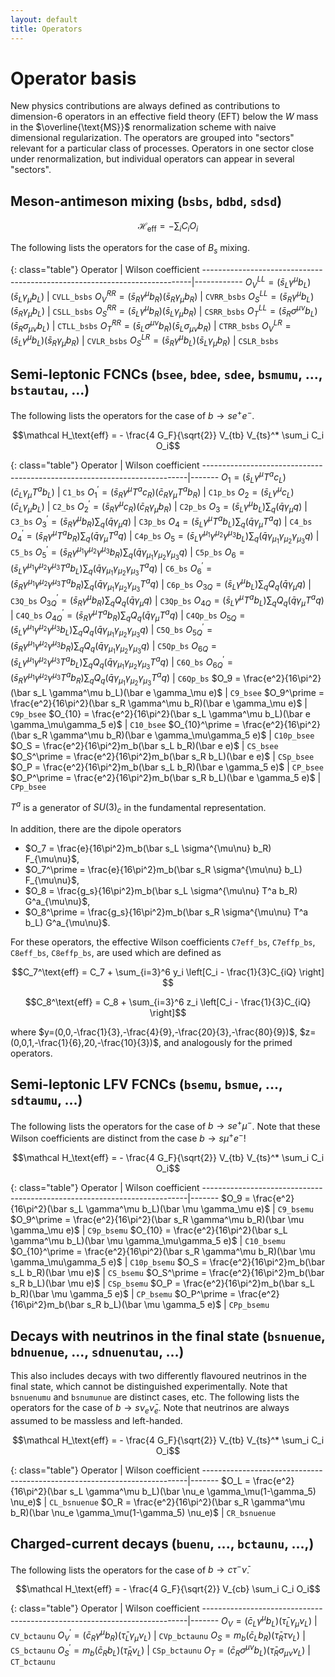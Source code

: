 ```yaml
---
layout: default
title: Operators
---
```


# Operator basis

New physics contributions are always defined as contributions to dimension-6
operators in an effective field theory (EFT) below the $W$ mass in the
$\overline{\text{MS}}$ renormalization scheme with naive dimensional regularization.
The operators
are grouped into "sectors" relevant for a particular class of processes.
Operators in one sector close under renormalization, but individual operators
can appear in several "sectors".

## Meson-antimeson mixing (`bsbs`, `bdbd`, `sdsd`)

$$\mathcal H_\text{eff} = - \sum_i C_i O_i$$

The following lists the operators for the case of $B_s$ mixing.

{: class="table"}
Operator                                                                   | Wilson coefficient
---------------------------------------------------------------------------|------------
$O_V^{LL} = (\bar s_L \gamma^\mu b_L)(\bar s_L \gamma_\mu b_L)$            | `CVLL_bsbs`
$O_V^{RR} = (\bar s_R \gamma^\mu b_R)(\bar s_R \gamma_\mu b_R)$            | `CVRR_bsbs`
$O_S^{LL} = (\bar s_R \gamma^\mu b_L)(\bar s_R \gamma_\mu b_L)$            | `CSLL_bsbs`
$O_S^{RR} = (\bar s_L \gamma^\mu b_R)(\bar s_L \gamma_\mu b_R)$            | `CSRR_bsbs`
$O_T^{LL} = (\bar s_R \sigma^{\mu\nu} b_L)(\bar s_R \sigma_{\mu\nu} b_L)$  | `CTLL_bsbs`
$O_T^{RR} = (\bar s_L \sigma^{\mu\nu} b_R)(\bar s_L \sigma_{\mu\nu} b_R)$  | `CTRR_bsbs`
$O_V^{LR} = (\bar s_L \gamma^\mu b_L)(\bar s_R \gamma_\mu b_R)$            | `CVLR_bsbs`
$O_S^{LR} = (\bar s_R \gamma^\mu b_L)(\bar s_L \gamma_\mu b_R)$            | `CSLR_bsbs`


## Semi-leptonic FCNCs (`bsee`, `bdee`, `sdee`, `bsmumu`, ..., `bstautau`, ...)

The following lists the operators for the case of $b\to se^+e^-$.

$$\mathcal H_\text{eff} = - \frac{4 G_F}{\sqrt{2}} V_{tb} V_{ts}^* \sum_i C_i O_i$$

{: class="table"}
Operator                                                                  | Wilson coefficient
--------------------------------------------------------------------------|-------
$O_1 = (\bar s_L \gamma^\mu T^a c_L)(\bar c_L \gamma_\mu T^a b_L)$        | `C1_bs`
$O_1^\prime = (\bar s_R \gamma^\mu T^a c_R)(\bar c_R \gamma_\mu T^a b_R)$ | `C1p_bs`
$O_2 = (\bar s_L \gamma^\mu c_L)(\bar c_L \gamma_\mu b_L)$                | `C2_bs`
$O_2^\prime = (\bar s_R \gamma^\mu c_R)(\bar c_R \gamma_\mu b_R)$         | `C2p_bs`
$O_3 = (\bar s_L \gamma^\mu b_L)\sum_q(\bar q \gamma_\mu q)$                | `C3_bs`
$O_3^\prime = (\bar s_R \gamma^\mu b_R)\sum_q(\bar q \gamma_\mu q)$         | `C3p_bs`
$O_4 = (\bar s_L \gamma^\mu T^a b_L)\sum_q(\bar q \gamma_\mu T^a q)$        | `C4_bs`
$O_4^\prime = (\bar s_R \gamma^\mu T^a b_R)\sum_q(\bar q \gamma_\mu T^a q)$ | `C4p_bs`
$O_5 = (\bar s_L \gamma^{\mu_1}\gamma^{\mu_2}\gamma^{\mu_3} b_L)\sum_q(\bar q \gamma_{\mu_1}\gamma_{\mu_2}\gamma_{\mu_3} q)$ | `C5_bs`
$O_5^\prime  = (\bar s_R \gamma^{\mu_1}\gamma^{\mu_2}\gamma^{\mu_3} b_R)\sum_q(\bar q \gamma_{\mu_1}\gamma_{\mu_2}\gamma_{\mu_3} q)$ | `C5p_bs`
$O_6 = (\bar s_L \gamma^{\mu_1}\gamma^{\mu_2}\gamma^{\mu_3} T^a b_L)\sum_q(\bar q \gamma_{\mu_1}\gamma_{\mu_2}\gamma_{\mu_3} T^a q)$ | `C6_bs`
$O_6^\prime  = (\bar s_R \gamma^{\mu_1}\gamma^{\mu_2}\gamma^{\mu_3} T^a b_R)\sum_q(\bar q \gamma_{\mu_1}\gamma_{\mu_2}\gamma_{\mu_3} T^a q)$ | `C6p_bs`
$O_{3Q} = (\bar s_L \gamma^\mu b_L)\sum_q Q_q (\bar q \gamma_\mu q)$                | `C3Q_bs`
$O_{3Q}^\prime = (\bar s_R \gamma^\mu b_R)\sum_q Q_q (\bar q \gamma_\mu q)$         | `C3Qp_bs`
$O_{4Q} = (\bar s_L \gamma^\mu T^a b_L)\sum_q Q_q (\bar q \gamma_\mu T^a q)$        | `C4Q_bs`
$O_{4Q}^\prime = (\bar s_R \gamma^\mu T^a b_R)\sum_q Q_q (\bar q \gamma_\mu T^a q)$ | `C4Qp_bs`
$O_{5Q} = (\bar s_L \gamma^{\mu_1}\gamma^{\mu_2}\gamma^{\mu_3} b_L)\sum_q Q_q (\bar q \gamma_{\mu_1}\gamma_{\mu_2}\gamma_{\mu_3} q)$ | `C5Q_bs`
$O_{5Q}^\prime  = (\bar s_R \gamma^{\mu_1}\gamma^{\mu_2}\gamma^{\mu_3} b_R)\sum_q Q_q (\bar q \gamma_{\mu_1}\gamma_{\mu_2}\gamma_{\mu_3} q)$ | `C5Qp_bs`
$O_{6Q} = (\bar s_L \gamma^{\mu_1}\gamma^{\mu_2}\gamma^{\mu_3} T^a b_L)\sum_q Q_q (\bar q \gamma_{\mu_1}\gamma_{\mu_2}\gamma_{\mu_3} T^a q)$ | `C6Q_bs`
$O_{6Q}^\prime  = (\bar s_R \gamma^{\mu_1}\gamma^{\mu_2}\gamma^{\mu_3} T^a b_R)\sum_q Q_q (\bar q \gamma_{\mu_1}\gamma_{\mu_2}\gamma_{\mu_3} T^a q)$ | `C6Qp_bs`
$O_9 = \frac{e^2}{16\pi^2}(\bar s_L \gamma^\mu b_L)(\bar e \gamma_\mu e)$                    | `C9_bsee`
$O_9^\prime = \frac{e^2}{16\pi^2}(\bar s_R \gamma^\mu b_R)(\bar e \gamma_\mu e)$             | `C9p_bsee`
$O_{10} = \frac{e^2}{16\pi^2}(\bar s_L \gamma^\mu b_L)(\bar e \gamma_\mu\gamma_5 e)$         | `C10_bsee`
$O_{10}^\prime = \frac{e^2}{16\pi^2}(\bar s_R \gamma^\mu b_R)(\bar e \gamma_\mu\gamma_5 e)$  | `C10p_bsee`
$O_S = \frac{e^2}{16\pi^2}m_b(\bar s_L b_R)(\bar e e)$                                       | `CS_bsee`
$O_S^\prime = \frac{e^2}{16\pi^2}m_b(\bar s_R b_L)(\bar e e)$                                | `CSp_bsee`
$O_P = \frac{e^2}{16\pi^2}m_b(\bar s_L b_R)(\bar e \gamma_5 e)$                              | `CP_bsee`
$O_P^\prime = \frac{e^2}{16\pi^2}m_b(\bar s_R b_L)(\bar e \gamma_5 e)$                       | `CPp_bsee`

$T^a$ is a generator of $SU(3)_c$ in the fundamental representation.

In addition, there are the dipole operators

- $O_7 =  \frac{e}{16\pi^2}m_b(\bar s_L \sigma^{\mu\nu} b_R)  F_{\mu\nu}$,
- $O_7^\prime =  \frac{e}{16\pi^2}m_b(\bar s_R \sigma^{\mu\nu} b_L)  F_{\mu\nu}$,
- $O_8 =  \frac{g_s}{16\pi^2}m_b(\bar s_L \sigma^{\mu\nu}  T^a b_R)  G^a_{\mu\nu}$,
- $O_8^\prime =  \frac{g_s}{16\pi^2}m_b(\bar s_R \sigma^{\mu\nu} T^a b_L)  G^a_{\mu\nu}$.

For these operators, the effective Wilson coefficients `C7eff_bs`, `C7effp_bs`,
`C8eff_bs`, `C8effp_bs`, are  used which are defined as

$$C_7^\text{eff} = C_7  + \sum_{i=3}^6 y_i \left[C_i - \frac{1}{3}C_{iQ} \right] $$

$$C_8^\text{eff} = C_8  + \sum_{i=3}^6 z_i \left[C_i - \frac{1}{3}C_{iQ} \right]$$

where
$y=(0,0,-\frac{1}{3},-\frac{4}{9},-\frac{20}{3},-\frac{80}{9})$,
 $z=(0,0,1,-\frac{1}{6},20,-\frac{10}{3})$,
and analogously for the primed  operators.

## Semi-leptonic LFV FCNCs (`bsemu`, `bsmue`, ..., `sdtaumu`, ...)

The following lists the operators for the case of $b\to se^+\mu^-$. Note that these
Wilson coefficients are distinct from the case $b\to s\mu^+e^-$!

$$\mathcal H_\text{eff} = - \frac{4 G_F}{\sqrt{2}} V_{tb} V_{ts}^* \sum_i C_i O_i$$

{: class="table"}
Operator                                                                  | Wilson coefficient
--------------------------------------------------------------------------|-------
$O_9 = \frac{e^2}{16\pi^2}(\bar s_L \gamma^\mu b_L)(\bar \mu \gamma_\mu e)$                    | `C9_bsemu`
$O_9^\prime = \frac{e^2}{16\pi^2}(\bar s_R \gamma^\mu b_R)(\bar \mu \gamma_\mu e)$             | `C9p_bsemu`
$O_{10} = \frac{e^2}{16\pi^2}(\bar s_L \gamma^\mu b_L)(\bar \mu \gamma_\mu\gamma_5 e)$         | `C10_bsemu`
$O_{10}^\prime = \frac{e^2}{16\pi^2}(\bar s_R \gamma^\mu b_R)(\bar \mu \gamma_\mu\gamma_5 e)$  | `C10p_bsemu`
$O_S = \frac{e^2}{16\pi^2}m_b(\bar s_L b_R)(\bar \mu e)$                                       | `CS_bsemu`
$O_S^\prime = \frac{e^2}{16\pi^2}m_b(\bar s_R b_L)(\bar \mu e)$                                | `CSp_bsemu`
$O_P = \frac{e^2}{16\pi^2}m_b(\bar s_L b_R)(\bar \mu \gamma_5 e)$                              | `CP_bsemu`
$O_P^\prime = \frac{e^2}{16\pi^2}m_b(\bar s_R b_L)(\bar \mu \gamma_5 e)$                       | `CPp_bsemu`

## Decays with neutrinos in the final state (`bsnuenue`, `bdnuenue`, ..., `sdnuenutau`, ...)

This also includes decays with two differently flavoured neutrinos in the final state,
which cannot be distinguished experimentally. Note that `bsnuenumu` and `bsnumunue`
are distinct cases, etc.
The following lists the operators for the case of $b\to s\nu_e\bar\nu_e$.
Note that neutrinos are always assumed to be massless and left-handed.

$$\mathcal H_\text{eff} = - \frac{4 G_F}{\sqrt{2}} V_{tb} V_{ts}^* \sum_i C_i O_i$$

{: class="table"}
Operator                                                                  | Wilson coefficient
--------------------------------------------------------------------------|-------
$O_L = \frac{e^2}{16\pi^2}(\bar s_L \gamma^\mu b_L)(\bar \nu_e \gamma_\mu(1-\gamma_5) \nu_e)$         | `CL_bsnuenue`
$O_R = \frac{e^2}{16\pi^2}(\bar s_R \gamma^\mu b_R)(\bar \nu_e \gamma_\mu(1-\gamma_5) \nu_e)$         | `CR_bsnuenue`


## Charged-current decays (`buenu`, ..., `bctaunu`, ...,)

The following lists the operators for the case of $b\to c\tau^-\bar\nu$.

$$\mathcal H_\text{eff} = - \frac{4 G_F}{\sqrt{2}} V_{cb} \sum_i C_i O_i$$

{: class="table"}
Operator                                                                  | Wilson coefficient
--------------------------------------------------------------------------|-------
$O_V = (\bar c_L \gamma^\mu b_L)(\bar \tau_L \gamma_\mu \nu_L)$           | `CV_bctaunu`
$O_V^\prime = (\bar c_R \gamma^\mu b_R)(\bar \tau_L \gamma_\mu \nu_L)$    | `CVp_bctaunu`
$O_S = m_b(\bar c_L b_R)(\bar \tau_R \tau \nu_L)$                                  | `CS_bctaunu`
$O_S^\prime = m_b(\bar c_R b_L)(\bar \tau_R \nu_L)$                       | `CSp_bctaunu`
$O_T = (\bar c_R \sigma^{\mu\nu} b_L)(\bar \tau_R \sigma_{\mu\nu}\nu_L)$  | `CT_bctaunu`

